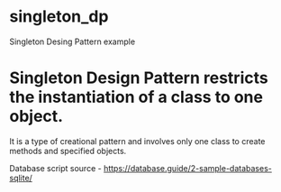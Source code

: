# singleton_dp
Singleton Desing Pattern example 


# Singleton Design Pattern restricts the instantiation of a class to one object.
It is a type of creational pattern and involves only one class to create methods and specified objects.

Database script source - https://database.guide/2-sample-databases-sqlite/

